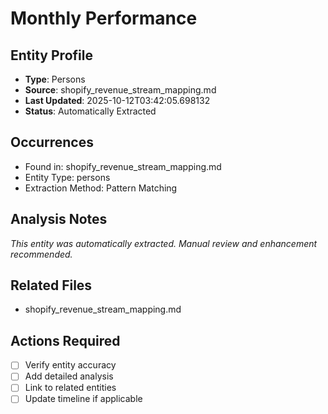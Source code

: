 # Monthly Performance

## Entity Profile
- **Type**: Persons
- **Source**: shopify_revenue_stream_mapping.md
- **Last Updated**: 2025-10-12T03:42:05.698132
- **Status**: Automatically Extracted

## Occurrences
- Found in: shopify_revenue_stream_mapping.md
- Entity Type: persons
- Extraction Method: Pattern Matching

## Analysis Notes
*This entity was automatically extracted. Manual review and enhancement recommended.*

## Related Files
- shopify_revenue_stream_mapping.md

## Actions Required
- [ ] Verify entity accuracy
- [ ] Add detailed analysis
- [ ] Link to related entities
- [ ] Update timeline if applicable
